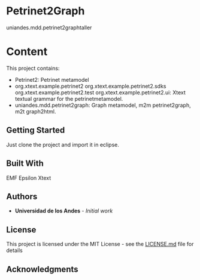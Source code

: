 # Petrinet2Graph
uniandes.mdd.petrinet2graphtaller
# Content

This project contains:
* Petrinet2: Petrinet metamodel
* org.xtext.example.petrinet2 org.xtext.example.petrinet2.sdks org.xtext.example.petrinet2.test org.xtext.example.petrinet2.ui: Xtext textual grammar for the petrinetmetamodel.
* uniandes.mdd.petrinet2graph: Graph metamodel, m2m petrinet2graph, m2t  graph2html.

## Getting Started
Just clone the project and import it in eclipse.


## Built With
EMF
Epsilon
Xtext

## Authors

* **Universidad de los Andes** - *Initial work*

## License

This project is licensed under the MIT License - see the [LICENSE.md](LICENSE.md) file for details

## Acknowledgments

